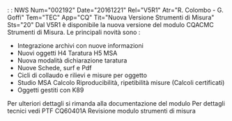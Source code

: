  :  : NWS Num="002192" Date="20161221" Rel="V5R1" Atr="R. Colombo - G. Goffi" Tem="TEC" App="CQ" Tit="Nuova Versione Strumenti di Misura" Sts="20"
Dal V5R1 è disponibile la nuova versione del modulo CQACMC Strumenti di Misura.
Le principali novità sono : 

- Integrazione archivi con nuove informazioni
- Nuovi oggetti H4 Taratura H5 MSA
- Nuova modalità dichiarazione taratura
- Nuove Schede, surf e Pdf
- Cicli di collaudo e rilievi e misure per oggetto
- Studio MSA  Calcolo Riproducibilità, ripetibilità misure
   (Calcoli certificati)
- Oggetti gestiti con K89

Per ulteriori dettagli si rimanda alla documentazione del modulo
Per dettagli tecnici vedi PTF CQ60401A Revisione modulo strumenti di misura 